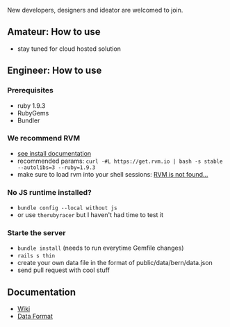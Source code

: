 New developers, designers and ideator are welcomed to join.

## Amateur: How to use
* stay tuned for cloud hosted solution

## Engineer: How to use
### Prerequisites
* ruby 1.9.3
* RubyGems
* Bundler

### We recommend RVM
* [see install documentation](https://rvm.io/rvm/install/)
* recommended params: `curl -#L https://get.rvm.io | bash -s stable --autolibs=3 --ruby=1.9.3`
* make sure to load rvm into your shell sessions: [RVM is not found...](https://rvm.io/support/faq/)

### No JS runtime installed?
* `bundle config --local without js`
* or use `therubyracer` but I haven't had time to test it

### Starte the server
* `bundle install` (needs to run everytime Gemfile changes)
* `rails s thin`
* create your own data file in the format of public/data/bern/data.json
* send pull request with cool stuff

## Documentation
* [Wiki](https://github.com/tpreusse/open-budget/wiki)
* [Data Format](https://github.com/tpreusse/open-budget/wiki/Data-Format)
